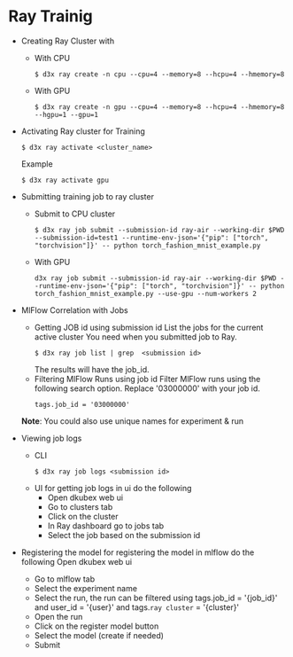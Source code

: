 # Ray Trainig 

- Creating Ray Cluster with 
    - With CPU
        ```
        $ d3x ray create -n cpu --cpu=4 --memory=8 --hcpu=4 --hmemory=8 
        ```
    - With GPU
        ```
        $ d3x ray create -n gpu --cpu=4 --memory=8 --hcpu=4 --hmemory=8 --hgpu=1 --gpu=1
        ```
- Activating Ray cluster for Training 
    ```
    $ d3x ray activate <cluster_name>
    ```
    Example
    ```
    $ d3x ray activate gpu
    ```
- Submitting training job to ray cluster
    - Submit to CPU cluster
        ```
        $ d3x ray job submit --submission-id ray-air --working-dir $PWD --submission-id=test1 --runtime-env-json='{"pip": ["torch", "torchvision"]}' -- python torch_fashion_mnist_example.py
        ```
    - With GPU
        ```
        d3x ray job submit --submission-id ray-air --working-dir $PWD --runtime-env-json='{"pip": ["torch", "torchvision"]}' -- python torch_fashion_mnist_example.py --use-gpu --num-workers 2
        ```
- MlFlow Correlation with Jobs
    - Getting JOB id using submission id
        List the jobs for the current active cluster
        You need <submission id> when you submitted job to Ray.
        ```
        $ d3x ray job list | grep  <submission id>
        ```
        The results will have the job_id. 
    - Filtering MlFlow Runs using job id
        Filter MlFlow runs using the following search option. Replace '03000000' with your job id.
        ```
        tags.job_id = '03000000'
        ```
    **Note**:
        You could also use unique names for experiment & run

- Viewing job logs 
    - CLI
        ```
        $ d3x ray job logs <submission id>
        ```
    - UI
        for getting job logs in ui do the following
        - Open dkubex web ui
        - Go to clusters  tab
        - Click on the cluster 
        - In Ray dashboard go to jobs tab
        - Select the job based on the submission id

- Registering the model
    for registering the model in mlflow do the following
    Open dkubex web ui
    - Go to mlflow tab
    - Select the experiment name
    - Select the run, the run can be filtered using  tags.job_id = '{job_id}' and user_id = '{user}' and tags.`ray cluster` = '{cluster}'
    - Open the run 
    - Click on the register model button
    - Select the model (create if needed)
    - Submit 


